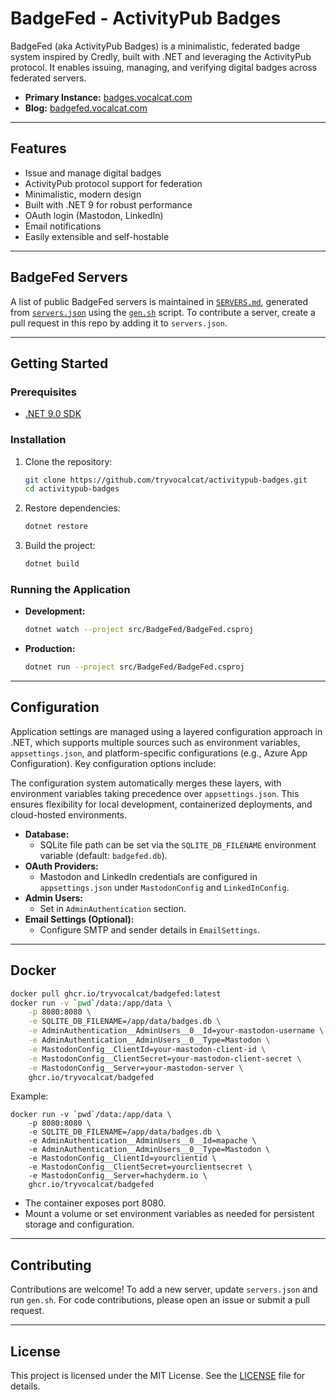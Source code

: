 # BadgeFed - ActivityPub Badges

BadgeFed (aka ActivityPub Badges) is a minimalistic, federated badge system inspired by Credly, built with .NET and leveraging the ActivityPub protocol. It enables issuing, managing, and verifying digital badges across federated servers.

- **Primary Instance:** [badges.vocalcat.com](https://badges.vocalcat.com)
- **Blog:** [badgefed.vocalcat.com](https://badgefed.vocalcat.com/)

---

## Features

- Issue and manage digital badges
- ActivityPub protocol support for federation
- Minimalistic, modern design
- Built with .NET 9 for robust performance
- OAuth login (Mastodon, LinkedIn)
- Email notifications
- Easily extensible and self-hostable

---

## BadgeFed Servers

A list of public BadgeFed servers is maintained in [`SERVERS.md`](./SERVERS.md), generated from [`servers.json`](./servers.json) using the [`gen.sh`](./gen.sh) script. To contribute a server, create a pull request in this repo by adding it to `servers.json`.

---

## Getting Started

### Prerequisites

- [.NET 9.0 SDK](https://dotnet.microsoft.com/en-us/download/dotnet/9.0)

### Installation

1. Clone the repository:
    ```sh
    git clone https://github.com/tryvocalcat/activitypub-badges.git
    cd activitypub-badges
    ```
2. Restore dependencies:
    ```sh
    dotnet restore
    ```
3. Build the project:
    ```sh
    dotnet build
    ```

### Running the Application

- **Development:**
    ```sh
    dotnet watch --project src/BadgeFed/BadgeFed.csproj
    ```
- **Production:**
    ```sh
    dotnet run --project src/BadgeFed/BadgeFed.csproj
    ```

---

## Configuration
Application settings are managed using a layered configuration approach in .NET, which supports multiple sources such as environment variables, `appsettings.json`, and platform-specific configurations (e.g., Azure App Configuration). Key configuration options include:

The configuration system automatically merges these layers, with environment variables taking precedence over `appsettings.json`. This ensures flexibility for local development, containerized deployments, and cloud-hosted environments.

- **Database:**
    - SQLite file path can be set via the `SQLITE_DB_FILENAME` environment variable (default: `badgefed.db`).
- **OAuth Providers:**
    - Mastodon and LinkedIn credentials are configured in `appsettings.json` under `MastodonConfig` and `LinkedInConfig`.
- **Admin Users:**
    - Set in `AdminAuthentication` section.
- **Email Settings (Optional):**
    - Configure SMTP and sender details in `EmailSettings`.

---

## Docker

```sh
docker pull ghcr.io/tryvocalcat/badgefed:latest
docker run -v `pwd`/data:/app/data \
    -p 8080:8080 \
    -e SQLITE_DB_FILENAME=/app/data/badges.db \
    -e AdminAuthentication__AdminUsers__0__Id=your-mastodon-username \
    -e AdminAuthentication__AdminUsers__0__Type=Mastodon \
    -e MastodonConfig__ClientId=your-mastodon-client-id \
    -e MastodonConfig__ClientSecret=your-mastodon-client-secret \
    -e MastodonConfig__Server=your-mastodon-server \
    ghcr.io/tryvocalcat/badgefed
```

Example:

```
docker run -v `pwd`/data:/app/data \
    -p 8080:8080 \
    -e SQLITE_DB_FILENAME=/app/data/badges.db \
    -e AdminAuthentication__AdminUsers__0__Id=mapache \
    -e AdminAuthentication__AdminUsers__0__Type=Mastodon \
    -e MastodonConfig__ClientId=yourclientid \
    -e MastodonConfig__ClientSecret=yourclientsecret \
    -e MastodonConfig__Server=hachyderm.io \
    ghcr.io/tryvocalcat/badgefed
```

- The container exposes port 8080.
- Mount a volume or set environment variables as needed for persistent storage and configuration.

---

## Contributing

Contributions are welcome! To add a new server, update `servers.json` and run `gen.sh`. For code contributions, please open an issue or submit a pull request.

---

## License

This project is licensed under the MIT License. See the [LICENSE](LICENSE) file for details.

